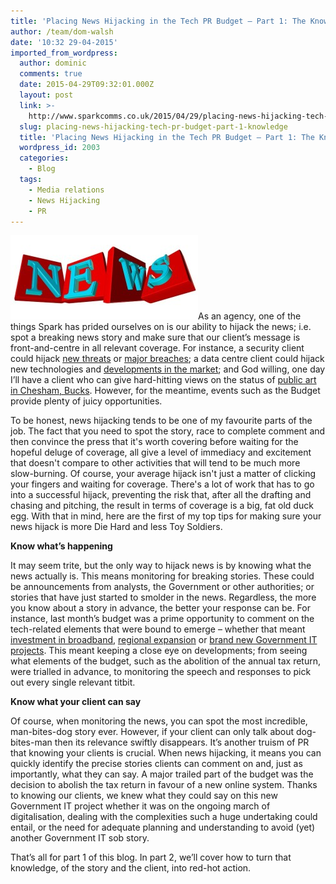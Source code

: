 ```yaml
---
title: 'Placing News Hijacking in the Tech PR Budget – Part 1: The Knowledge'
author: /team/dom-walsh
date: '10:32 29-04-2015'
imported_from_wordpress:
  author: dominic
  comments: true
  date: 2015-04-29T09:32:01.000Z
  layout: post
  link: >-
    http://www.sparkcomms.co.uk/2015/04/29/placing-news-hijacking-tech-pr-budget-part-1-knowledge/
  slug: placing-news-hijacking-tech-pr-budget-part-1-knowledge
  title: 'Placing News Hijacking in the Tech PR Budget – Part 1: The Knowledge'
  wordpress_id: 2003
  categories:
    - Blog
  tags:
    - Media relations
    - News Hijacking
    - PR
---
```


![News](News-300x135.jpg)As an agency, one of the things Spark has prided ourselves on is our ability to hijack the news; i.e. spot a breaking news story and make sure that our client’s message is front-and-centre in all relevant coverage. For instance, a security client could hijack [new threats](http://www.theregister.co.uk/2014/12/02/malware_warning_follows_sony_megahack/) or [major breaches](http://www.infosecurity-magazine.com/news/ukrainian-pm-blames-russia-for/); a data centre client could hijack new technologies and [developments in the market](http://netcommseurope.businesscatalyst.com/news/four-in-five-businesses-will-find-growth-limited-by-lack-of-new-data-centre-skills); and God willing, one day I’ll have a client who can give hard-hitting views on the status of [public art in Chesham, Bucks](http://www.getbucks.co.uk/news/local-news/giant-hare-sculpture-aims-put-8717212). However, for the meantime, events such as the Budget provide plenty of juicy opportunities.

To be honest, news hijacking tends to be one of my favourite parts of the job. The fact that you need to spot the story, race to complete comment and then convince the press that it's worth covering before waiting for the hopeful deluge of coverage, all give a level of immediacy and excitement that doesn't compare to other activities that will tend to be much more slow-burning. Of course, your average hijack isn't just a matter of clicking your fingers and waiting for coverage. There's a lot of work that has to go into a successful hijack, preventing the risk that, after all the drafting and chasing and pitching, the result in terms of coverage is a big, fat old duck egg. With that in mind, here are the first of my top tips for making sure your news hijack is more Die Hard and less Toy Soldiers.

**Know what’s happening**

It may seem trite, but the only way to hijack news is by knowing what the news actually is. This means monitoring for breaking stories. These could be announcements from analysts, the Government or other authorities; or stories that have just started to smolder in the news. Regardless, the more you know about a story in advance, the better your response can be. For instance, last month’s budget was a prime opportunity to comment on the tech-related elements that were bound to emerge – whether that meant [investment in broadband](http://www.theinquirer.net/inquirer/news/2400296/budget-2015-government-pledges-to-bring-ultrafast-broadband-to-almost-all), [regional expansion](https://www.gov.uk/government/news/budget-2015-what-is-means-for-the-north-east) or [brand new Government IT projects](http://www.bbc.co.uk/news/business-31937637). This meant keeping a close eye on developments; from seeing what elements of the budget, such as the abolition of the annual tax return, were trialled in advance, to monitoring the speech and responses to pick out every single relevant titbit.

**Know what your client can say** 

Of course, when monitoring the news, you can spot the most incredible, man-bites-dog story ever. However, if your client can only talk about dog-bites-man then its relevance swiftly disappears. It’s another truism of PR that knowing your clients is crucial. When news hijacking, it means you can quickly identify the precise stories clients can comment on and, just as importantly, what they can say. A major trailed part of the budget was the decision to abolish the tax return in favour of a new online system. Thanks to knowing our clients, we knew what they could say on this new Government IT project whether it was on the ongoing march of digitalisation, dealing with the complexities such a huge undertaking could entail, or the need for adequate planning and understanding to avoid (yet) another Government IT sob story.

That’s all for part 1 of this blog. In part 2, we’ll cover how to turn that knowledge, of the story and the client, into red-hot action.
